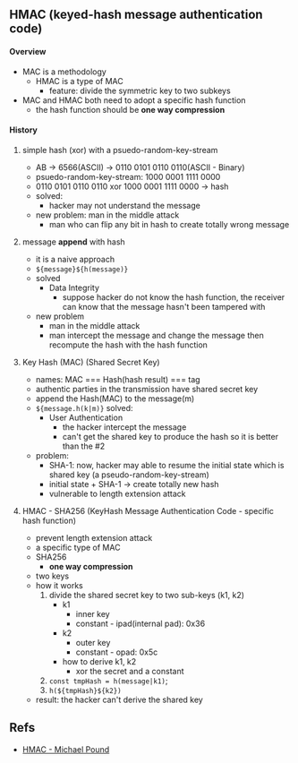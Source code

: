 ## HMAC (keyed-hash message authentication code)

#### Overview
* MAC is a methodology
    * HMAC is a type of MAC
        * feature: divide the symmetric key to two subkeys
* MAC and HMAC both need to adopt a specific hash function
    * the hash function should be **one way compression**

#### History

1. simple hash (xor) with a psuedo-random-key-stream
    * AB -> 6566(ASCII) -> 0110 0101 0110 0110(ASCII - Binary)
    * psuedo-random-key-stream: 1000 0001 1111 0000
    * 0110 0101 0110 0110 xor 1000 0001 1111 0000 -> hash
    * solved:
        * hacker may not understand the message
    * new problem: man in the middle attack
        * man who can flip any bit in hash to create totally wrong message

2. message **append** with hash
    * it is a naive approach
    * `${message}${h(message)}`
    * solved
        * Data Integrity
            * suppose hacker do not know the hash function, the receiver can know that the message hasn't been tampered with
    * new problem
        * man in the middle attack
        * man intercept the message and change the message then recompute the hash with the hash function

3. Key Hash (MAC) (Shared Secret Key)
    * names: MAC === Hash(hash result) === tag
    * authentic parties in the transmission have shared secret key
    * append the Hash(MAC) to the message(m)
    * `${message.h(k|m)}` solved:
        * User Authentication
            * the hacker intercept the message
            * can't get the shared key to produce the hash so it is better than the #2
    * problem:
        * SHA-1: now, hacker may able to resume the initial state which is shared key (a pseudo-random-key-stream)
        * initial state + SHA-1 -> create totally new hash
        * vulnerable to length extension attack

4. HMAC - SHA256 (KeyHash Message Authentication Code - specific hash function)
    * prevent length extension attack
    * a specific type of MAC
    * SHA256
        * **one way compression**
    * two keys
    * how it works
        1. divide the shared secret key to two sub-keys (k1, k2)
            * k1
                * inner key
                * constant - ipad(internal pad): 0x36
            * k2
                * outer key
                * constant - opad: 0x5c
            * how to derive k1, k2
                * xor the secret and a constant
        2. `const tmpHash = h(message|k1)`;
        3. `h(${tmpHash}${k2})`
    * result: the hacker can't derive the shared key

## Refs
* [HMAC - Michael Pound](https://www.youtube.com/watch?v=wlSG3pEiQdc)
